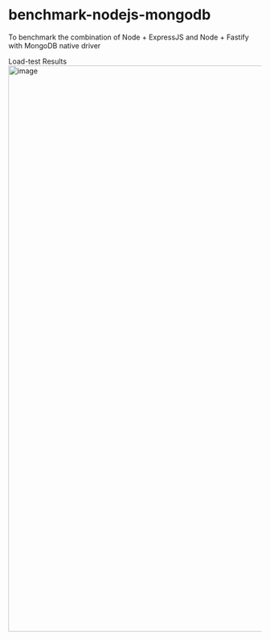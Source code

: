 # benchmark-nodejs-mongodb
To benchmark the combination of Node + ExpressJS and Node + Fastify with MongoDB native driver

Load-test Results
<img width="1125" alt="image" src="https://user-images.githubusercontent.com/4116490/164591299-247c711d-306f-48d0-bae5-aab86185eb1b.png">
